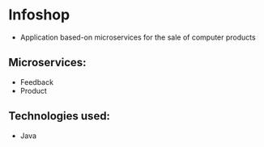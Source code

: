 # Infoshop

- Application based-on microservices for the sale of computer products

## Microservices:
  - Feedback
  - Product

## Technologies used: 
  - Java
